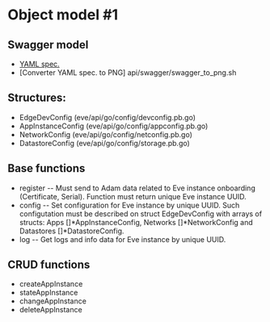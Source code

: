 # Object model \#1

## Swagger model
* [YAML spec.](api/swagger/eden.yaml)
* [Converter YAML spec. to PNG] api/swagger/swagger_to_png.sh


## Structures:
* EdgeDevConfig (eve/api/go/config/devconfig.pb.go)
* AppInstanceConfig (eve/api/go/config/appconfig.pb.go)
* NetworkConfig (eve/api/go/config/netconfig.pb.go)
* DatastoreConfig (eve/api/go/config/storage.pb.go)

## Base functions
* register -- Must send to Adam data related to Eve instance onboarding (Certificate, Serial). Function must return unique Eve instance UUID.
* config -- Set configuration for Eve instance by unique UUID. Such configutation must be described on struct EdgeDevConfig with arrays of structs: Apps []\*AppInstanceConfig, Networks []\*NetworkConfig and Datastores []\*DatastoreConfig.
* log -- Get logs and info data for Eve instance by unique UUID.

## CRUD functions
* createAppInstance
* stateAppInstance
* changeAppInstance
* deleteAppInstance
